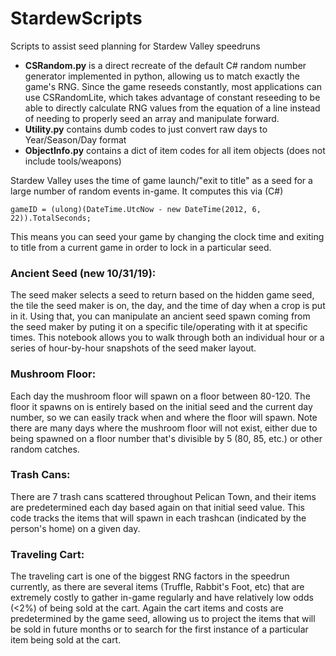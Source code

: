 # StardewScripts

Scripts to assist seed planning for Stardew Valley speedruns

- **CSRandom.py** is a direct recreate of the default C# random number generator implemented in python, allowing us to match exactly the game's RNG. Since the game reseeds constantly, most applications can use CSRandomLite, which takes advantage of constant reseeding to be able to directly calculate RNG values from the equation of a line instead of needing to properly seed an array and manipulate forward.
- **Utility.py** contains dumb codes to just convert raw days to Year/Season/Day format
- **ObjectInfo.py** contains a dict of item codes for all item objects (does not include tools/weapons)

Stardew Valley uses the time of game launch/"exit to title" as a seed for a large number of random events in-game. It computes this via (C#)
```
gameID = (ulong)(DateTime.UtcNow - new DateTime(2012, 6, 22)).TotalSeconds;
```

This means you can seed your game by changing the clock time and exiting to title from a current game in order to lock in a particular seed.

### Ancient Seed (new 10/31/19):
The seed maker selects a seed to return based on the hidden game seed, the tile the seed maker is on, the day, and the time of day when a crop is put in it. Using that, you can manipulate an ancient seed spawn coming from the seed maker by puting it on a specific tile/operating with it at specific times. This notebook allows you to walk through both an individual hour or a series of hour-by-hour snapshots of the seed maker layout.

### Mushroom Floor:
Each day the mushroom floor will spawn on a floor between 80-120. The floor it spawns on is entirely based on the initial seed and the current day number, so we can easily track when and where the floor will spawn. Note there are many days where the mushroom floor will not exist, either due to being spawned on a floor number that's divisible by 5 (80, 85, etc.) or other random catches.

### Trash Cans:
There are 7 trash cans scattered throughout Pelican Town, and their items are predetermined each day based again on that initial seed value. This code tracks the items that will spawn in each trashcan (indicated by the person's home) on a given day.

### Traveling Cart:
The traveling cart is one of the biggest RNG factors in the speedrun currently, as there are several items (Truffle, Rabbit's Foot, etc) that are extremely costly to gather in-game regularly and have relatively low odds (<2%) of being sold at the cart. Again the cart items and costs are predetermined by the game seed, allowing us to project the items that will be sold in future months or to search for the first instance of a particular item being sold at the cart.

